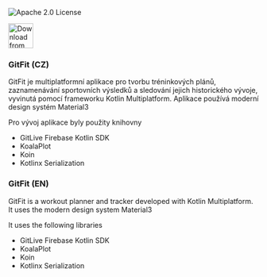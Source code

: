 ![Apache 2.0 License](https://img.shields.io/badge/license-Apache%202.0-blue?style=flat-square)

<a href="https://apps.microsoft.com/detail/9n0jjtclm85v?hl=cs-cz&gl=US">
    <img src="https://raw.githubusercontent.com/JakubHerr/GitFit/master/docs/microsoft/badge.svg" alt="Download from the Microsoft Store" height="50"></a>

### GitFit (CZ)
GitFit je multiplatformní aplikace pro tvorbu tréninkových plánů, zaznamenávání sportovních výsledků a sledování jejich historického vývoje, vyvinutá pomocí frameworku Kotlin Multiplatform.
Aplikace používá moderní design systém Material3

Pro vývoj aplikace byly použity knihovny 
- GitLive Firebase Kotlin SDK
- KoalaPlot
- Koin
- Kotlinx Serialization

### GitFit (EN)
GitFit is a workout planner and tracker developed with Kotlin Multiplatform. 
It uses the modern design system Material3

It uses the following libraries
- GitLive Firebase Kotlin SDK
- KoalaPlot
- Koin
- Kotlinx Serialization
